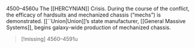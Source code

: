 4500–4560u
The [[HERCYNIAN]] Crisis. During the course of the conflict, the efficacy of hardsuits and mechanized chassis (“mechs”) is demonstrated. [[``Union|Union]]’s state manufacturer, [[General Massive Systems]], begins galaxy-wide production of mechanized chassis.

>[!missing]
>4560–4591u